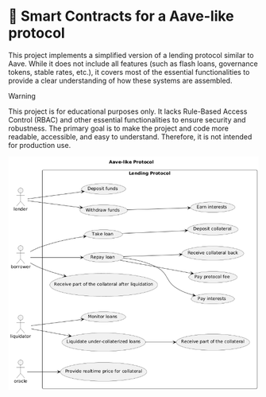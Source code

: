 # 📜 Smart Contracts for a Aave-like protocol

This project implements a simplified version of a lending protocol similar to Aave. While 
it does not include all features (such as flash loans, governance tokens, stable rates, etc.), 
it covers most of the essential functionalities to provide a clear understanding of how 
these systems are assembled.
 
> [!WARNING]
> This project is for educational purposes only. It lacks Rule-Based Access Control (RBAC) and 
> other essential functionalities to ensure security and robustness. The primary goal is to make 
> the project and code more readable, accessible, and easy to understand. Therefore, it is not 
> intended for production use.

![Aave-like Protocol](../docs/aave-like-protocol-use-case-diagram.png)